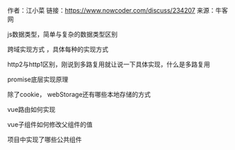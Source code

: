 作者：江小菜
链接：https://www.nowcoder.com/discuss/234207
来源：牛客网



js数据类型，简单与复杂的数据类型区别 

 跨域实现方式 ，具体每种的实现方式 

 http2与http1区别，刚说到多路复用就让说一下具体实现，什么是多路复用 

 promise底层实现原理 

 除了cookie， webStorage还有哪些本地存储的方式 

 vue路由如何实现 

 vue子组件如何修改父组件的值 

 项目中实现了哪些公共组件